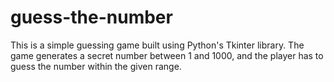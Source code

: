 # guess-the-number
This is a simple guessing game built using Python's Tkinter library. The game generates a secret number between 1 and 1000, and the player has to guess the number within the given range.
